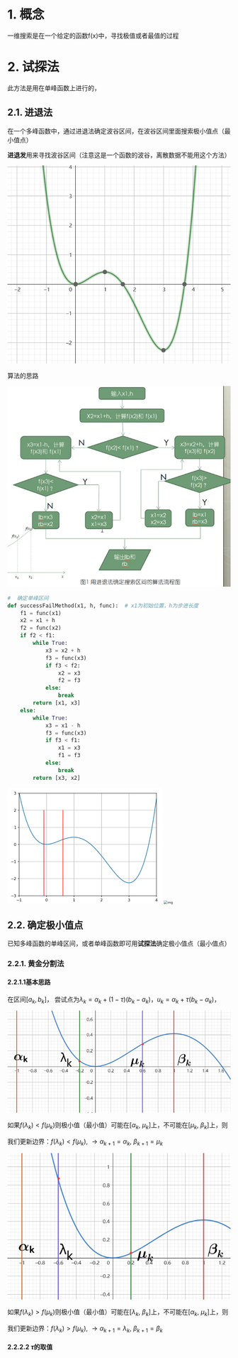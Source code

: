 # 1. 概念

一维搜索是在一个给定的函数f(x)中，寻找极值或者最值的过程

# 2. 试探法

此方法是用在单峰函数上进行的，

## 2.1. 进退法

在一个多峰函数中，通过进退法确定波谷区间，在波谷区间里面搜索极小值点（最小值点）

**进退发**用来寻找波谷区间（注意这是一个函数的波谷，离散数据不能用这个方法）

![img](./doc\1703564654535-7e61fdac-b3d9-410b-9a43-8751084ddb86.png)

算法的思路

![img](./doc\1703565152292-e57e608b-447e-495e-b223-d0d5f04fcffc.png)

```python
#  确定单峰区间
def successFailMethod(x1, h, func):  # x1为初始位置，h为步进长度
    f1 = func(x1)
    x2 = x1 + h
    f2 = func(x2)
    if f2 < f1:
        while True:
            x3 = x2 + h
            f3 = func(x3)
            if f3 < f2:
                x2 = x3
                f2 = f3
            else:
                break
        return [x1, x3]
    else:
        while True:
            x3 = x1 - h
            f3 = func(x3)
            if f3 < f1:
                x1 = x3
                f1 = f3
            else:
                break
        return [x3, x2]
```

<img src="doc/1703567256190-0d16e372-ede5-426e-bd3f-f152fa5c2ddf-17035785013465.png" alt="img" style="zoom:50%;" />

<img src="https://cdn.nlark.com/yuque/0/2023/png/1606105/1703567313776-c197a679-fe37-4a07-bed5-ebc5576c1579.png" alt="img" style="zoom:50%;" />

## 2.2. 确定极小值点

已知多峰函数的单峰区间，或者单峰函数即可用**试探法**确定极小值点（最小值点）

### 2.2.1. 黄金分割法

#### 2.2.1.1基本思路

在区间$[a_k, b_k]$， 尝试点为$\lambda_k=\alpha_k+(1-\tau)(b_k - a_k)$，$u_k=\alpha_k+\tau(b_k-\alpha_k)$，

![image-20231226163550950](doc/image-20231226163550950.png)

如果$f(\lambda_k)<f(\mu_k)$则极小值（最小值）可能在$[\alpha_k, \ \mu_k]$上，不可能在$[\mu_k, \ \beta_k]$上，则

我们更新边界：$f(\lambda_k)<f(\mu_k), \ \to \alpha_{k+1}=\alpha_k, \ \beta_{k+1}= \mu_k$

![image-20231226163634985](doc/image-20231226163634985.png)

如果$f(\lambda_k)>f(\mu_k)$则极小值（最小值）可能在$[\lambda_k, \ \beta_k]$上，不可能在$[\alpha_k, \ \mu_k]$上，则

我们更新边界：$f(\lambda_k)>f(\mu_k), \ \to \alpha_{k+1}=\lambda_k, \ \beta_{k+1}= \beta_k$



#### 2.2.2.2 $\tau$的取值







